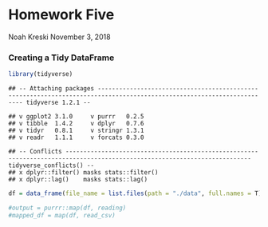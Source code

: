 Homework Five
================
Noah Kreski
November 3, 2018

### Creating a Tidy DataFrame

``` r
library(tidyverse)
```

    ## -- Attaching packages ----------------------------------------------------------------------------------------------------------------------- tidyverse 1.2.1 --

    ## v ggplot2 3.1.0     v purrr   0.2.5
    ## v tibble  1.4.2     v dplyr   0.7.6
    ## v tidyr   0.8.1     v stringr 1.3.1
    ## v readr   1.1.1     v forcats 0.3.0

    ## -- Conflicts -------------------------------------------------------------------------------------------------------------------------- tidyverse_conflicts() --
    ## x dplyr::filter() masks stats::filter()
    ## x dplyr::lag()    masks stats::lag()

``` r
df = data_frame(file_name = list.files(path = "./data", full.names = T))

#output = purrr::map(df, reading)
#mapped_df = map(df, read_csv)
```
